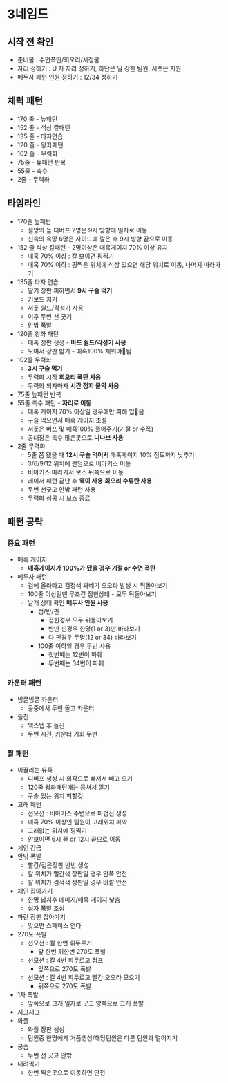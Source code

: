 # 3네임드
## 시작 전 확인
- 준비물 : 수면폭탄/회오리/시정물
- 자리 정하기 : U 자 자리 정하기, 하단은 딜 강한 팀원, 서폿은 지원
- 메두사 패턴 인원 정하기 : 12/34 정하기

## 체력 패턴
- 170 줄 - 늪패턴
- 152 줄 - 석상 칼패턴
- 135 줄 - 타자연습
- 120 줄 - 왕좌패턴
- 102 줄 - 무력화
- 75줄 - 늪패턴 반복
- 55줄 - 촉수
- 2줄 - 무력화

## 타임라인
- 170즐 늪패턴
	- 절망의 늪 디버프 2명은 9시 방향에 일자로 이동
	- 신속의 욕망 6명은 사이드에 깔은 후 9시 방향 끝으로 이동
- 152 줄 석상 칼패턴 - 2명이상은 매혹게이지 70% 이상 유지
	- 매혹 70% 이상 : 칼 보이면 핑찍기
	- 매혹 70% 이하 : 핑찍은 위치에 석상 있으면 해당 위치로 이동, 나머지 따라가기
- 135줄 타자 연습
	- 딸기 장판 피하면서 **9시 구슬 먹기**
	- 키보드 치기
	- 서폿 쉴드/각성기 사용
	- 이후 두번 선 긋기
	- 안밖 폭발
- 120줄 왕좌 패턴
	- 매혹 장판 생성 - **바드 쉴드/각성기 사용**
	- 모여서 장판 밟기 - 매혹100% 채워야됨
- 102줄 무력화
	- **3시 구슬 먹기**
	- 무력화 시작 **회오리 폭탄 사용** 
	- 무력화 되자마자 **시간 정지 물약 사용**
- 75줄 늪패턴 반복
- 55줄 촉수 패턴 - **자리로 이동**
	- 매혹 게이지 70% 이상일 경우에만 피해 입음
	- 구슬 먹으면서 매혹 게이지 조절
	- 서폿은 버프 및 매혹100% 풀어주기(기절 or 수폭)
	- 공대장은 촉수 많은곳으로 **니나브 사용**
- 2줄 무력화
	- 5줄 쯤 됐을 때 **12시 구슬 먹어서** 매혹게이지 10% 정도까지 낮추기
	- 3/6/9/12 위치에 랜덤으로 비아키스 이동
	- 비아키스 따라가서 보스 뒤쪽으로 이동
	- 레이저 패턴 끝난 후 **웨이 사용** **회오리 수류탄 사용**
	- 두번 선긋고 안밖 패턴 사용
	- 무력화 성공 시 보스 종료

## 패턴 공략
### 중요 패턴
- 매혹 게이지
	-  **매혹게이지가 100%가 됐을 경우 기절 or 수면 폭탄**
- 메두사 패턴
	- 검에 올라타고 검정색 꽈베기 오오라 발생 시 뒤돌아보기
	- 100줄 이상일땐 무조건 접힌상태 - 모두 뒤돌아보기
	- 날개 상태 확인 **메두사 인원 사용**
		- 접/반/핀
			- 접힌경우 모두 뒤돌아보기
			- 반만 핀경우 한명(1 or 3)만 바라보기
			- 다 핀경우 두명(12 or 34) 바라보기
		- 100줄 이하일 경우 두번 사용
			- 첫번쨰는 12번이 파훼
			- 두번째는 34번이 파훼

### 카운터 패턴
- 빙글빙글 카운터
	- 공중에서 두번 돌고 카운터
- 돌진
	- 백스텝 후 돌진
	- 두번 시전, 카운터 기회 두번

### 짤 패턴
- 이끌리는 유혹
	- 디버프 생성 시 외곽으로 빠져서 빼고 오기
	- 120줄 왕좌패턴때는 뭉쳐서 깔기
	- 구슬 있는 위치 피할것
-  고래 패턴
	- 선모션 : 비아키스 주변으로 마법진 생성
	- 매혹 70% 이상인 팀원이 고래위치 파악
	- 고래없는 위치에 핑찍기
	- 안보이면 6시 끝 or 12시 끝으로 이동
- 체인 감금
- 안밖 폭발
	- 빨간/검은장판 반반 생성
	- 칼 위치가 빨간색 장판일 경우 안쪽 안전
	- 칼 위치가 검적색 장판일 경우 바깥 안전
- 체인 잡아가기
	- 한명 납치후 데미지/매혹 게이지 낮춤
	- 십자 폭발 조심
- 파란 장판 잡아가기
	- 맞으면 스페이스 연타
- 270도 폭발
	- 선모션 : 칼 한번 휘두르기
		- 앞 한번 뒤한번 270도 폭발
	- 선모션 : 칼 4번 휘두르고 점프
		- 앞쪽으로 270도 폭발
	- 선모션 : 칼 4번 휘두르고 빨간 오오라 모으기
		- 뒤쪽으로 270도 폭발
- 1자 폭발
	- 앞쪽으로 크게 일자로 긋고 양쪽으로 크게 폭발
- 지그재그
- 와플
	- 와플 장판 생성
	- 팀원중 한명에게 거품생성/해당팀원은 다른 팀원과 멀어지기
- 공습
	- 두번 선 긋고 안밖
- 내려찍기
	- 한번 찍은곳으로 이동하면 안전

